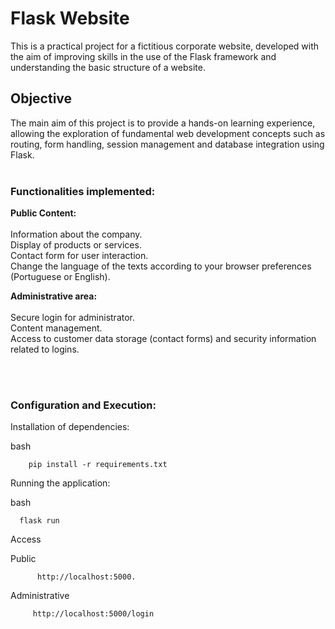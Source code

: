 <h1>Flask Website </h1>

This is a practical project for a fictitious corporate website, developed with the aim of improving skills in the use of the Flask framework and understanding the basic structure of a website.

<h2>Objective</h2>

The main aim of this project is to provide a hands-on learning experience, allowing the exploration of fundamental web development concepts such as routing, form handling, session management and database integration using Flask.<br><br>

<h3>Functionalities implemented:</h3>

  <b>Public Content: </b><br><br>
        Information about the company.<br>
        Display of products or services.<br>
        Contact form for user interaction.<br>
        Change the language of the texts according to your browser preferences (Portuguese or English).<br>

  <b>Administrative area:</b><br><br>
        Secure login for administrator.<br>
        Content management.<br>
        Access to customer data storage (contact forms) and security information related to logins.<br>


 <br><br>

<h3>Configuration and Execution:</h3>


Installation of dependencies:

  bash
 
        pip install -r requirements.txt


Running the application:

  bash

      flask run

Access 

Public             
          
          http://localhost:5000.      

Administrative

         http://localhost:5000/login   
